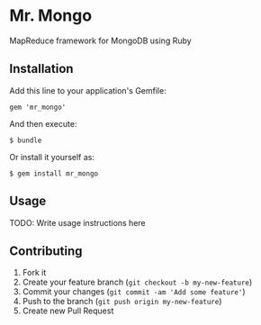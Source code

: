 # Mr. Mongo

MapReduce framework for MongoDB using Ruby

## Installation

Add this line to your application's Gemfile:

    gem 'mr_mongo'

And then execute:

    $ bundle

Or install it yourself as:

    $ gem install mr_mongo

## Usage

TODO: Write usage instructions here

## Contributing

1. Fork it
2. Create your feature branch (`git checkout -b my-new-feature`)
3. Commit your changes (`git commit -am 'Add some feature'`)
4. Push to the branch (`git push origin my-new-feature`)
5. Create new Pull Request

